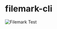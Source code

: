 # filemark-cli
![Filemark Test](https://github.com/filemark/filemark-cli/workflows/Filemark%20Test/badge.svg)
